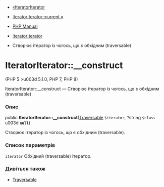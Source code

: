 - [«IteratorIterator](class.iteratoriterator.md)
- [IteratorIterator::current »](iteratoriterator.current.md)

- [PHP Manual](index.md)
- [IteratorIterator](class.iteratoriterator.md)
- Створює ітератор із чогось, що є обхідним (traversable)

# IteratorIterator::\_\_construct

(PHP 5 \>u003d 5.1.0, PHP 7, PHP 8)

IteratorIterator::\_\_construct — Створює ітератор із чогось, що
є обхідним (traversable)

### Опис

public
**IteratorIterator::\_\_construct**([Traversable](class.traversable.md)
`$iterator`, ?string `$class` u003d **`null`**)

Створює ітератор із чогось, що є обхідним (traversable).

### Список параметрів

`iterator`
Обхідний (traversable) ітератор.

### Дивіться також

- [Traversable](class.traversable.md)
